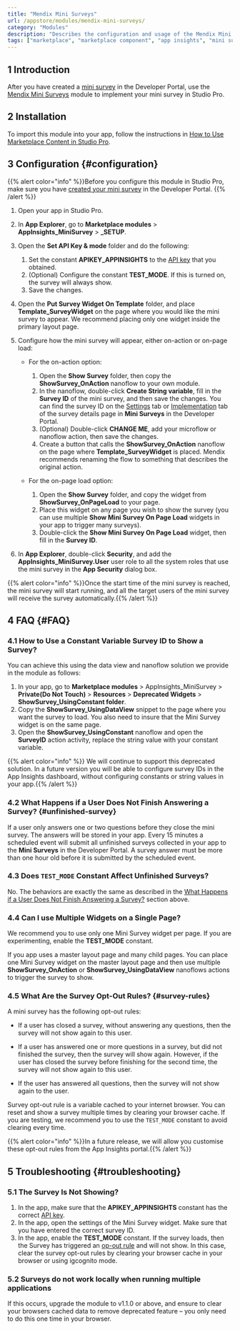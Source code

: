 ```yaml
---
title: "Mendix Mini Surveys"
url: /appstore/modules/mendix-mini-surveys/
category: "Modules"
description: "Describes the configuration and usage of the Mendix Mini Surveys module, which is available in the Mendix Marketplace."
tags: ["marketplace", "marketplace component", "app insights", "mini survey", "mini survey"]
---
```


## 1 Introduction

After you have created a [mini survey](/developerportal/app-insights/mini-surveys/) in the Developer Portal, use the [Mendix Mini Surveys](https://marketplace.mendix.com/link/component/205483) module to implement your mini survey in Studio Pro.

## 2 Installation

To import this module into your app, follow the instructions in [How to Use Marketplace Content in Studio Pro](/appstore/general/app-store-content/).

## 3 Configuration {#configuration}

{{% alert color="info" %}}Before you configure this module in Studio Pro, make sure you have [created your mini survey](/developerportal/app-insights/mini-surveys/#create-survey) in the Developer Portal. {{% /alert %}}

1. Open your app in Studio Pro.
2. In **App Explorer**, go to **Marketplace modules** > **AppInsights_MiniSurvey** > **\_SETUP**.
3. Open the **Set API Key & mode** folder and do the following:
    1. Set the constant **APIKEY_APPINSIGHTS** to the [API key](/developerportal/app-insights/mini-surveys/#obtain-api-key) that you obtained.
    2. (Optional) Configure the constant **TEST_MODE**. If this is turned on, the survey will always show.
    3. Save the changes.
4. Open the **Put Survey Widget On Template** folder, and place **Template_SurveyWidget** on the page where you would like the mini survey to appear. We recommend placing only one widget inside the primary layout page.
5. Configure how the mini survey will appear, either on-action or on-page load:

    * For the on-action option:

        1. Open the **Show Survey** folder, then copy the **ShowSurvey_OnAction** nanoflow to your own module.
        2. In the nanoflow, double-click **Create String variable**, fill in the **Survey ID** of the mini survey, and then save the changes. You can find the survey ID on the [Settings](/developerportal/app-insights/mini-surveys/#survey-details-settings) tab or [Implementation](/developerportal/app-insights/mini-surveys/#survey-details-implementation) tab of the survey details page in **Mini Surveys** in the Developer Portal.
        3. (Optional) Double-click **CHANGE ME**, add your microflow or nanoflow action, then save the changes.
        4. Create a button that calls the **ShowSurvey_OnAction** nanoflow on the page where **Template_SurveyWidget** is placed. Mendix recommends renaming the flow to something that describes the original action.

    * For the on-page load option:
    
        1. Open the **Show Survey** folder, and copy the widget from **ShowSurvey_OnPageLoad** to your page.
        2. Place this widget on any page you wish to show the survey (you can use multiple **Show Mini Survey On Page Load** widgets in your app to trigger many surveys).
        3. Double-click the **Show Mini Survey On Page Load** widget, then fill in the **Survey ID**.

6. In **App Explorer**, double-click **Security**, and add the **AppInsights_MiniSurvey.User** user role to all the system roles that use the mini survey in the **App Security** dialog box.

{{% alert color="info" %}}Once the start time of the mini survey is reached, the mini survey will start running, and all the target users of the mini survey will receive the survey automatically.{{% /alert %}}

 ## 4 FAQ {#FAQ} 

### 4.1 How to Use a Constant Variable Survey ID to Show a Survey? 

You can achieve this using the data view and nanoflow solution we provide in the module as follows:

1. In your app, go to **Marketplace modules** > AppInsights_MiniSurvey > **Private(Do Not Touch)** > **Resources** > **Deprecated Widgets** > **ShowSurvey_UsingConstant folder**. 
2. Copy the **ShowSurvey_UsingDataView** snippet to the page where you want the survey to load. You also need to insure that the Mini Survey widget is on the same page.
3. Open the **ShowSurvey_UsingConstant** nanoflow and open the **SurveyID** action activity, replace the string value with your constant variable.

{{% alert color="info" %}} We will continue to support this deprecated solution. In a future version you will be able to configure survey IDs in the App Insights dashboard, without configuring constants or string values in your app.{{% /alert %}} 

### 4.2 What Happens if a User Does Not Finish Answering a Survey? {#unfinished-survey}

If a user only answers one or two questions before they close the mini survey. The answers will be stored in your app. Every 15 minutes a scheduled event will submit all unfinished surveys collected in your app to the **Mini Surveys** in the Developer Portal. A survey answer must be more than one hour old before it is submitted by the scheduled event.

### 4.3 Does `TEST_MODE` Constant Affect Unfinished Surveys?

No. The behaviors are exactly the same as described in the [What Happens if a User Does Not Finish Answering a Survey?](#unfinished-survey) section above.

### 4.4 Can I use Multiple Widgets on a Single Page?

We recommend you to use only one Mini Survey widget per page. If you are experimenting, enable the **TEST_MODE** constant.

If you app uses a master layout page and many child pages. You can place one Mini Survey widget on the master layout page and then use multiple **ShowSurvey_OnAction** or **ShowSurvey_UsingDataView** nanoflows actions to trigger the survey to show.

### 4.5 What Are the Survey Opt-Out Rules? {#survey-rules} 

A mini survey has the following opt-out rules: 
 * If a user has closed a survey, without answering any questions, then the survey will not show again to this user.

* If a user has answered one or more questions in a survey, but did not finished the survey, then the survey will show again. However, if the user has closed the survey before finishing for the second time, the survey will not show again to this user.

* If the user has answered all questions, then the survey will not show again to the user. 

Survey opt-out rule is a variable cached to your internet browser. You can reset and show a survey multiple times by clearing your browser cache. If you are testing, we recommend you to use the `TEST_MODE` constant to avoid clearing every time.

{{% alert color="info" %}}In a future release, we will allow you customise these opt-out rules from the App Insights portal.{{% /alert %}} 

## 5 Troubleshooting {#troubleshooting} 

### 5.1 The Survey Is Not Showing?

1. In the app, make sure that the **APIKEY_APPINSIGHTS** constant has the correct  [API key](/developerportal/app-insights/mini-surveys/#obtain-api-key).
2. In the app, open the settings of the Mini Survey widget. Make sure that you have entered the correct survey ID.
3. In the app, enable the **TEST_MODE** constant. If the survey loads, then the Survey has triggered an [op-out rule](#survey-rules) and will not show. In this case, clear the survey opt-out rules by clearing your browser cache in your browser or using igcognito mode.

### 5.2 Surveys do not work locally when running multiple applications

If this occurs, upgrade the module to v1.1.0 or above, and ensure to clear your browsers cached data to remove deprecated feature – you only need to do this one time in your browser.
